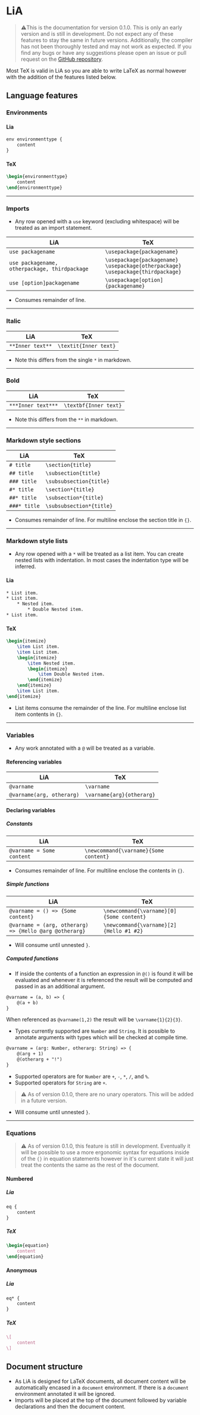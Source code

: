 # LiA

>⚠️This is the documentation for version 0.1.0. This is only an early version and is still in development. Do not expect any of these features to stay the same in future versions. Additionally, the compiler has not been thoroughly tested and may not work as expected. If you find any bugs or have any suggestions please open an issue or pull request on the [GitHub repository](https://github.com/jaspwr/LiA). 

Most TeX is valid in LiA so you are able to write LaTeX as normal however with the addition of the features listed below.

## Language features

### Environments
#### Lia
```tex
env environmenttype {
    content
}
```
#### TeX
```tex
\begin{environmenttype}
    content
\end{environmenttype}
```

-------------------

### Imports
* Any row opened with a `use` keyword (excluding whitespace) will be treated as an import statement.

| LiA                     | TeX                       |
|-------------------------|---------------------------|
| `use packagename`       | `\usepackage{packagename}`|
|`use packagename, otherpackage, thirdpackage`| `\usepackage{packagename}`<br>`\usepackage{otherpackage}`<br>`\usepackage{thirdpackage}`|
|`use [option]packagename`| `\usepackage[option]{packagename}`|

* Consumes remainder of line.

-------------------

### Italic
| LiA                    | TeX                      |
|------------------------|--------------------------|
| `**Inner text**`       | `\textit{Inner text}`    |
* Note this differs from the single `*` in markdown.
-------------------

### Bold
| LiA                     | TeX                      |
|-------------------------|--------------------------|
| `***Inner text***`      | `\textbf{Inner text}`    |
* Note this differs from the `**` in markdown.

-------------------

### Markdown style sections

| LiA          | TeX                      |
|--------------|--------------------------|
| `# title`    | `\section{title}`        |
| `## title`   | `\subsection{title}`     |
| `### title`  | `\subsubsection{title}`  |
| `#* title`   | `\section*{title}`       |
| `##* title`  | `\subsection*{title}`    |
| `###* title` | `\subsubsection*{title}` |
* Consumes remainder of line. For multiline enclose the section title in `{}`.

-------------------

### Markdown style lists
* Any row opened with a `*` will be treated as a list item. You can create nested lists with indentation. In most cases the indentation type will be inferred. 
#### Lia
```tex
* List item.
* List item.
    * Nested item.
        * Double Nested item.
* List item.
```
#### TeX
```tex
\begin{itemize}
    \item List item.
    \item List item.
    \begin{itemize}
        \item Nested item.
        \begin{itemize}
            \item Double Nested item.
        \end{itemize}
    \end{itemize}
    \item List item.
\end{itemize}
```
* List items consume the remainder of the line. For multiline enclose list item contents in `{}`.

-------------------

### Variables
* Any work annotated with a `@` will be treated as a variable.
#### Referencing variables
| LiA                      | TeX                      |
|--------------------------|--------------------------|
| `@varname`               | `\varname`               |
| `@varname(arg, otherarg)`| `\varname{arg}{otherarg}` |
#### Declaring variables
##### Constants
| LiA                      | TeX                      |
|--------------------------|--------------------------|
| `@varname = Some content`| `\newcommand{\varname}{Some content}`|
* Consumes remainder of line. For multiline enclose the contents in `{}`.
##### Simple functions
| LiA                      | TeX                      |
|--------------------------|--------------------------|
| `@varname = () => {Some content}`| `\newcommand{\varname}[0]{Some content}`|
|`@varname = (arg, otherarg) => {Hello @arg @otherarg}`|`\newcommand{\varname}[2]{Hello #1 #2}`|
* Will consume until unnested `}`.
##### Computed functions
* If inside the contents of a function an expression in `@()` is found it will be evaluated and whenever it is referenced the result will be computed and passed in as an additional argument.
```tex
@varname = (a, b) => {
    @(a + b)
}
```
When referenced as `@varname(1,2)` the result will be `\varname{1}{2}{3}`.
* Types currently supported are `Number` and `String`. It is possible to annotate arguments with types which will be checked at compile time.
```tex
@varname = (arg: Number, otherarg: String) => {
    @(arg + 1)
    @(otherarg + "!")
}
```
* Supported operators are for `Number` are `+`, `-`, `*`, `/`, and `%`.
* Supported operators for `String` are `+`.
> ⚠️ As of version 0.1.0, there are no unary operators. This will be added in a future version.
* Will consume until unnested `}`.


-------------------

### Equations
> ⚠️ As of version 0.1.0, this feature is still in development. Eventually it will be possible to use a more ergonomic syntax for equations inside of the `{}` in equation statements however in it's current state it will just treat the contents the same as the rest of the document.
#### Numbered
##### Lia
```tex
eq {
    content
}
```
##### TeX
```tex
\begin{equation}
    content
\end{equation}
```
#### Anonymous
##### Lia

```tex
eq* {
    content
}
```
##### TeX
```tex
\[
    content
\]
```

## Document structure
* As LiA is designed for LaTeX documents, all document content will be automatically encased in a `document` environment. If there is a `document` environment annotated it will be ignored.
* Imports will be placed at the top of the document followed by variable declarations and then the document content.